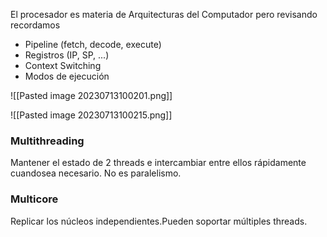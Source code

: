
El procesador es materia de Arquitecturas del Computador pero revisando recordamos

* Pipeline (fetch, decode, execute)
* Registros (IP, SP, ...)
* Context Switching
* Modos de ejecución

![[Pasted image 20230713100201.png]]

![[Pasted image 20230713100215.png]]


### Multithreading
Mantener el estado de 2 threads e intercambiar entre ellos rápidamente cuandosea necesario. No es paralelismo.

### Multicore
Replicar los núcleos independientes.Pueden soportar múltiples threads.